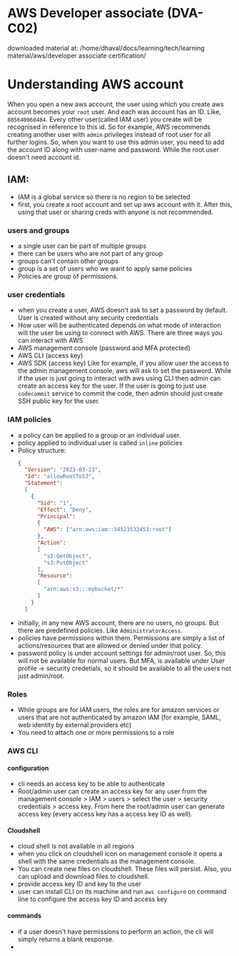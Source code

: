 # AWS Developer associate (DVA-C02)

downloaded material at: /home/dhaval/docs/learning/tech/learning material/aws/developer associate certification/

# Understanding AWS account

When you open a new aws account, the user using which you create aws account becomes your `root` user. And each was account has an ID. Like, `805640060484`. Every other user(called IAM user) you create will be recognised in reference to this id. So for example, AWS recommends creating another user with `admin` privileges instead of root user for all further logins. So, when you want to use this admin user, you need to add the account ID along with user-name and password. While the root user doesn't need account id.

## IAM:
- IAM is a global service so there is no region to be selected
- first, you create a root account and set up aws account with it. After this, using that user or sharing creds with anyone is not recommended.
### users and groups
- a single user can be part of multiple groups
- there can be users who are not part of any group
- groups can't contain other groups
- group is a set of users who we want to apply same policies
- Policies are group of permissions.

### user credentials
-  when you create a user, AWS doesn't ask to set a password by default. User is created without any security credentials
-  How user will be authenticated depends on what mode of interaction will the user be using to connect with AWS. There are three ways you can interact with AWS
  - AWS management console (password and MFA protected)
  - AWS CLI (access key)
  - AWS SDK (access key)
Like for example, if you allow user the access to the admin management console, aws will ask to set the password. While if the user is just going to interact with aws using CLI then admin can create an access key for the user. If the user is going to just use `codecommit` service to commit the code, then admin should just create SSH public key for the user.
### IAM policies
- a policy can be applied to a group or an individual user.
- policy applied to individual user is called `inline` policies
- Policy structure:
  ```json
  {
    "Version": "2023-03-23",
    "Id": "allowRootToS3",
    "Statement":
    [
      {
        "Sid": "1",
        "Effect": "Deny",
        "Principal":
        {
          "AWS": ["arn:aws:iam::34523532453:root"]
        },
        "Action":
        [
          "s3:GetObject",
          "s3:PutObject"
        ],
        "Resource":
        [
          "arn:aws:s3:::mybucket/*"
        ]
      }
    ]
  ```
- initially, in any new AWS account, there are no users, no groups. But there are predefined policies. Like `AdministratorAccess`.
- policies have permissions within them. Permissions are simply a list of actions/resources that are allowed or denied under that policy.
- password policy is under account settings for admin/root user. So, this will not be available for normal users. But MFA, is available under User profile -> security credetials, so it should be available to all the users not just admin/root.

### Roles

- While groups are for IAM users, the roles are for amazon services or users that are not authenticated by amazon IAM (for example, SAML, web identity by external providers etc)
- You need to attach one or more permissions to a role

### AWS CLI

#### configuration
- cli needs an access key to be able to authenticate
- Root/admin user can create an access key for any user from the management console > IAM > users > select the user > security credentials > access key. From here the root/admin user can generate access key (every access key has a access key ID as well).

#### Cloudshell
- cloud shell is not available in all regions
- when you click on cloudshell icon on management console it opens a shell with the same credentials as the management console.
- You can create new files on cloudshell. These files will persist. Also, you can upload and download files to cloudshell.
- provide access key ID and key to the user
- user can install CLI on its machine and run `aws configure` on command line to configure the access key ID and access key

#### commands

- if a user doesn't have permissions to perform an action, the cli will simply returns a blank response.
- 
